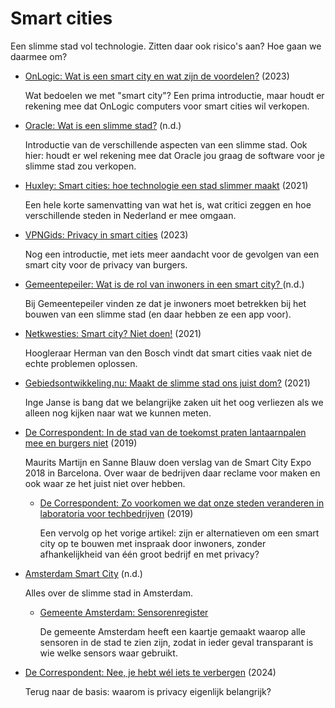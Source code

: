 # Smart cities

Een slimme stad vol technologie. Zitten daar ook risico's aan? Hoe gaan we daarmee om?

- [OnLogic: Wat is een smart city en wat zijn de voordelen?](https://www.onlogic.com/nl/blog/wat-is-een-smart-city-en-wat-zijn-de-voordelen/) (2023)

  Wat bedoelen we met "smart city"? Een prima introductie, maar houdt er rekening mee dat OnLogic computers voor smart cities wil verkopen.

- [Oracle: Wat is een slimme stad?](https://www.oracle.com/nl/government/smart-cities/what-is-a-smart-city/) (n.d.)

  Introductie van de verschillende aspecten van een slimme stad. Ook hier: houdt er wel rekening mee dat Oracle jou graag de software voor je slimme stad zou verkopen.

- [Huxley: Smart cities: hoe technologie een stad slimmer maakt](https://www.huxley.com/nl-nl/blog/stem-trends/it/smart-cities-hoe-technologie-een-stad-slimmer-maakt/) (2021)

  Een hele korte samenvatting van wat het is, wat critici zeggen en hoe verschillende steden in Nederland er mee omgaan.

- [VPNGids: Privacy in smart cities](https://www.vpngids.nl/privacy/devices/privacy-smart-cities/) (2023)

  Nog een introductie, met iets meer aandacht voor de gevolgen van een smart city voor de privacy van burgers.

- [Gemeentepeiler: Wat is de rol van inwoners in een smart city? ](https://www.gemeentepeiler.nl/inwoners-smartcity/) (n.d.)

  Bij Gemeentepeiler vinden ze dat je inwoners moet betrekken bij het bouwen van een slimme stad (en daar hebben ze een app voor).

- [Netkwesties: Smart city? Niet doen!](https://www.netkwesties.nl/1490/smart-city-niet-doen.htm) (2021)

  Hoogleraar Herman van den Bosch vindt dat smart cities vaak niet de echte problemen oplossen.

- [Gebiedsontwikkeling.nu: Maakt de slimme stad ons juist dom?](https://www.gebiedsontwikkeling.nu/artikelen/maakt-de-slimme-stad-ons-juist-dom/) (2021)

  Inge Janse is bang dat we belangrijke zaken uit het oog verliezen als we alleen nog kijken naar wat we kunnen meten.

- [De Correspondent: In de stad van de toekomst praten lantaarnpalen mee en burgers niet](https://decorrespondent.nl/9148/in-de-stad-van-de-toekomst-praten-lantaarnpalen-mee-en-burgers-niet/2704b9ee-2939-0ea1-0cae-cf446620f2c3) (2019)

  Maurits Martijn en Sanne Blauw doen verslag van de Smart City Expo 2018 in Barcelona. Over waar de bedrijven daar reclame voor maken en ook waar ze het juist niet over hebben.

  - [De Correspondent: Zo voorkomen we dat onze steden veranderen in laboratoria voor techbedrijven](https://decorrespondent.nl/8977/zo-voorkomen-we-dat-onze-steden-veranderen-in-laboratoria-voor-techbedrijven/c64378e4-c8ba-04c6-2d14-0d0db3cee756) (2019)

    Een vervolg op het vorige artikel: zijn er alternatieven om een smart city op te bouwen met inspraak door inwoners, zonder afhankelijkheid van één groot bedrijf en met privacy?

- [Amsterdam Smart City](https://amsterdamsmartcity.com/) (n.d.)

  Alles over de slimme stad in Amsterdam.

  - [Gemeente Amsterdam: Sensorenregister](https://sensorenregister.amsterdam.nl/)

    De gemeente Amsterdam heeft een kaartje gemaakt waarop alle sensoren in de stad te zien zijn, zodat in ieder geval transparant is wie welke sensors waar gebruikt. 

- [De Correspondent: Nee, je hebt wél iets te verbergen](https://decorrespondent.nl/209/nee-je-hebt-wel-iets-te-verbergen/5ea88809-1447-0ffe-3398-d9cd36caa01c) (2024)

  Terug naar de basis: waarom is privacy eigenlijk belangrijk?
